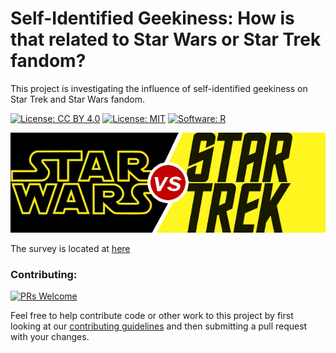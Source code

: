 # Self-Identified Geekiness: How is that related to Star Wars or Star Trek fandom?
This project is investigating the influence of self-identified geekiness on Star Trek and Star Wars fandom.

[![License: CC BY 4.0](https://img.shields.io/badge/License-CC%20BY%204.0-lightgrey.svg)](https://creativecommons.org/licenses/by/4.0/)
[![License: MIT](https://img.shields.io/badge/License-MIT-cc0000.svg)](https://opensource.org/licenses/MIT)
[![Software: R](https://img.shields.io/badge/R%20Version-3.4-blue.svg)](https://cran.r-project.org/)


![](images/sw_vs_st.png)

The survey is located at [here](https://docs.google.com/forms/d/e/1FAIpQLSeqOI6W16UiiSh5LFngb5gjdM1ZHqsQ4zXytjOKEWQunqeUjA/viewform?usp=sf_link)

### Contributing:

[![PRs Welcome](https://img.shields.io/badge/PRs-Welcome-brightgreen.svg)](http://makeapullrequest.com)

Feel free to help contribute code or other work to this project by first looking at our [contributing guidelines](CONTRIBUTING.md) and then submitting a pull request with your changes.
